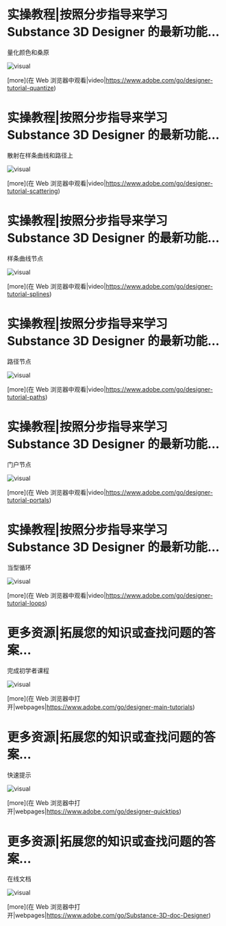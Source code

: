<!--Entry format-->
<!--
# Section name|Section description
Element description
![visual]([image file])
[more](link text|icon|url)
-->

# 实操教程|按照分步指导来学习 Substance 3D Designer 的最新功能...
量化颜色和桑原

![visual](tutorial6.png)

[more](在 Web 浏览器中观看|video|https://www.adobe.com/go/designer-tutorial-quantize)

# 实操教程|按照分步指导来学习 Substance 3D Designer 的最新功能...
散射在样条曲线和路径上

![visual](tutorial5.png)

[more](在 Web 浏览器中观看|video|https://www.adobe.com/go/designer-tutorial-scattering)

# 实操教程|按照分步指导来学习 Substance 3D Designer 的最新功能...
样条曲线节点

![visual](tutorial1.png)

[more](在 Web 浏览器中观看|video|https://www.adobe.com/go/designer-tutorial-splines)

# 实操教程|按照分步指导来学习 Substance 3D Designer 的最新功能...
路径节点

![visual](tutorial2.png)

[more](在 Web 浏览器中观看|video|https://www.adobe.com/go/designer-tutorial-paths)

# 实操教程|按照分步指导来学习 Substance 3D Designer 的最新功能...
门户节点

![visual](tutorial3.png)

[more](在 Web 浏览器中观看|video|https://www.adobe.com/go/designer-tutorial-portals)

# 实操教程|按照分步指导来学习 Substance 3D Designer 的最新功能...
当型循环

![visual](tutorial4.png)

[more](在 Web 浏览器中观看|video|https://www.adobe.com/go/designer-tutorial-loops)


# 更多资源|拓展您的知识或查找问题的答案...
完成初学者课程

![visual](resource1.png)

[more](在 Web 浏览器中打开|webpages|https://www.adobe.com/go/designer-main-tutorials)

# 更多资源|拓展您的知识或查找问题的答案...
快速提示

![visual](resource2.png)

[more](在 Web 浏览器中打开|webpages|https://www.adobe.com/go/designer-quicktips)

# 更多资源|拓展您的知识或查找问题的答案...
在线文档

![visual](resource3.png)

[more](在 Web 浏览器中打开|webpages|https://www.adobe.com/go/Substance-3D-doc-Designer)